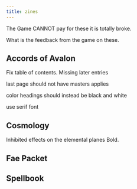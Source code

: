 ```yaml
---
title: zines
---
```


The Game CANNOT pay for these it is totally broke. 

What is the feedback from the game on these.

## Accords of Avalon

Fix table of contents. Missing later entries

last page should not have masters applies

color headings should instead be black and white

use serif font

## Cosmology

Inhibited effects on the elemental planes Bold.

## Fae Packet



## Spellbook